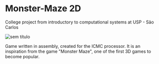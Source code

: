 # Monster-Maze 2D
College project from introductory to computational systems at USP - São Carlos

![sem título](https://github.com/murillodomingos/Monster-Maze-2D/assets/66131893/863e13c1-f8df-4904-8f3d-15632baa74ed)

Game written in assembly, created for the ICMC processor. It is an inspiration from the game "Monster Maze", one of the first 3D games to become popular.

